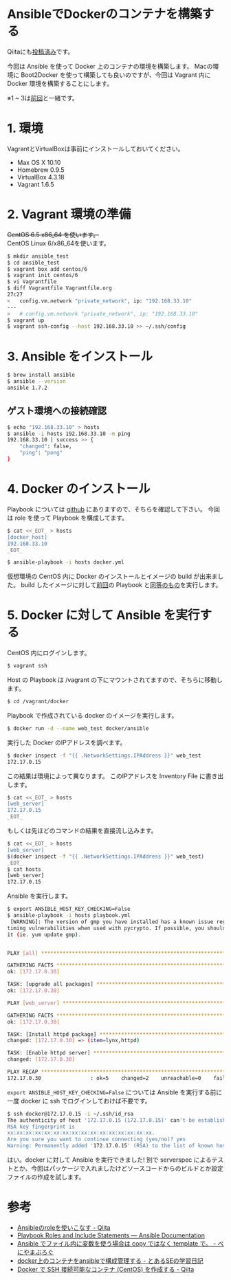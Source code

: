 AnsibleでDockerのコンテナを構築する
===================================

Qiitaにも[投稿済み](http://qiita.com/nmatayoshi/items/58183cba4d98a151b806)です。

今回は Ansible を使って Docker 上のコンテナの環境を構築します。
Macの環境に Boot2Docker を使って構築しても良いのですが、今回は Vagrant 内に Docker 環境を構築することにします。

※1 ~ 3は[前回](../01/)と一緒です。

# 1. 環境

VagrantとVirtualBoxは事前にインストールしておいてください。

- Max OS X 10.10
- Homebrew 0.9.5
- VirtualBox 4.3.18
- Vagrant 1.6.5

# 2. Vagrant 環境の準備

~~CentOS 6.5 x86_64 を使います。~~  
CentOS Linux 6/x86_64を使います。

```bash
$ mkdir ansible_test
$ cd ansible_test
$ vagrant box add centos/6
$ vagrant init centos/6
$ vi Vagrantfile
$ diff Vagrantfile Vagrantfile.org
27c27
<   config.vm.network "private_network", ip: "192.168.33.10"
---
>   # config.vm.network "private_network", ip: "192.168.33.10"
$ vagrant up
$ vagrant ssh-config --host 192.168.33.10 >> ~/.ssh/config
```

# 3. Ansible をインストール

```bash
$ brew install ansible
$ ansible --version
ansible 1.7.2
```

## ゲスト環境への接続確認

```bash
$ echo "192.168.33.10" > hosts
$ ansible -i hosts 192.168.33.10 -m ping
192.168.33.10 | success >> {
    "changed": false,
    "ping": "pong"
}
```

# 4. Docker のインストール

Playbook については [github](https://github.com/matayoshi/ansible_tutorial/tree/master/02) にありますので、そちらを確認して下さい。
今回は role を使って Playbook を構成してます。

```bash
$ cat <<_EOT_ > hosts
[docker_host]
192.168.33.10
_EOT_
```

```bash
$ ansible-playbook -i hosts docker.yml
```

仮想環境の CentOS 内に Docker のインストールとイメージの build が出来ました。
build したイメージに対して[前回](../01/)の Playbook と[同等のもの](docker/playbook.yml)を実行します。

# 5. Docker に対して Ansible を実行する

CentOS 内にログインします。

```bash
$ vagrant ssh
```

Host の Playbook は /vagrant の下にマウントされてますので、そちらに移動します。

```bash
$ cd /vagrant/docker
```

Playbook で作成されている docker のイメージを実行します。

```bash
$ docker run -d --name web_test docker/ansible
```

実行した Docker のIPアドレスを調べます。

```bash
$ docker inspect -f "{{ .NetworkSettings.IPAddress }}" web_test
172.17.0.15
```

この結果は環境によって異なります。
このIPアドレスを Inventory File に書き出します。

```bash
$ cat <<_EOT_ > hosts
[web_server]
172.17.0.15
_EOT_
```

もしくは先ほどのコマンドの結果を直接流し込みます。

```bash
$ cat <<_EOT_ > hosts
[web_server]
$(docker inspect -f "{{ .NetworkSettings.IPAddress }}" web_test)
_EOT_
$ cat hosts
[web_server]
172.17.0.15
```

Ansible を実行します。

```bash
$ export ANSIBLE_HOST_KEY_CHECKING=False
$ ansible-playbook -i hosts playbook.yml
 [WARNING]: The version of gmp you have installed has a known issue regarding
timing vulnerabilities when used with pycrypto. If possible, you should update
it (ie. yum update gmp).


PLAY [all] ********************************************************************

GATHERING FACTS ***************************************************************
ok: [172.17.0.30]

TASK: [upgrade all packages] **************************************************
ok: [172.17.0.30]

PLAY [web_server] *************************************************************

GATHERING FACTS ***************************************************************
ok: [172.17.0.30]

TASK: [Install httpd package] *************************************************
changed: [172.17.0.30] => (item=lynx,httpd)

TASK: [Enable httpd server] ***************************************************
changed: [172.17.0.30]

PLAY RECAP ********************************************************************
172.17.0.30                : ok=5    changed=2    unreachable=0    failed=0   
```

`export ANSIBLE_HOST_KEY_CHECKING=False` については Ansible を実行する前に一度 docker に ssh でログインしておけば不要です。

```bash
$ ssh docker@172.17.0.15 -i ~/.ssh/id_rsa
The authenticity of host '172.17.0.15 (172.17.0.15)' can't be established.
RSA key fingerprint is
xx:xx:xx:xx:xx:xx:xx:xx:xx:xx:xx:xx:xx:xx:xx:xx.
Are you sure you want to continue connecting (yes/no)? yes
Warning: Permanently added '172.17.0.15' (RSA) to the list of known hosts.
```

はい。docker に対して Ansible を実行できました!
別で serverspec によるテストとか、今回はパッケージで入れましたけどソースコードからのビルドとか設定ファイルの作成を試します。


# 参考

- [Ansibleのroleを使いこなす - Qiita](http://qiita.com/hnakamur/items/63f2d94badf89246e04a)
- [Playbook Roles and Include Statements — Ansible Documentation](http://docs.ansible.com/playbooks_roles.html#roles)
- [Ansible でファイル内に変数を使う場合は copy ではなく template で。 - べにやまぶろぐ](http://beniyama.hatenablog.jp/entry/2014/05/28/004953)
- [docker上のコンテナをansibleで構成管理する - とあるSEの学習日記](http://cross-black777.hatenablog.com/entry/2014/06/15/163130)
- [Docker で SSH 接続可能なコンテナ (CentOS) を作成する - Qiita](http://qiita.com/comutt/items/1251cc19885947cd6d3d)
